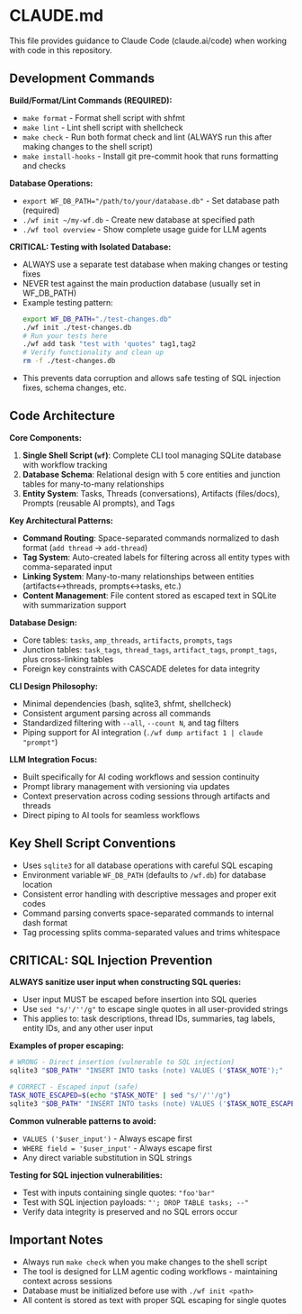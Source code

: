 # CLAUDE.md

This file provides guidance to Claude Code (claude.ai/code) when working with code in this repository.

## Development Commands

**Build/Format/Lint Commands (REQUIRED):**
- `make format` - Format shell script with shfmt
- `make lint` - Lint shell script with shellcheck  
- `make check` - Run both format check and lint (ALWAYS run this after making changes to the shell script)
- `make install-hooks` - Install git pre-commit hook that runs formatting and checks

**Database Operations:**
- `export WF_DB_PATH="/path/to/your/database.db"` - Set database path (required)
- `./wf init ~/my-wf.db` - Create new database at specified path
- `./wf tool overview` - Show complete usage guide for LLM agents

**CRITICAL: Testing with Isolated Database:**
- ALWAYS use a separate test database when making changes or testing fixes
- NEVER test against the main production database (usually set in WF_DB_PATH)
- Example testing pattern:
  ```bash
  export WF_DB_PATH="./test-changes.db"
  ./wf init ./test-changes.db
  # Run your tests here
  ./wf add task "test with 'quotes" tag1,tag2
  # Verify functionality and clean up
  rm -f ./test-changes.db
  ```
- This prevents data corruption and allows safe testing of SQL injection fixes, schema changes, etc.

## Code Architecture

**Core Components:**
1. **Single Shell Script (`wf`)**: Complete CLI tool managing SQLite database with workflow tracking
2. **Database Schema**: Relational design with 5 core entities and junction tables for many-to-many relationships
3. **Entity System**: Tasks, Threads (conversations), Artifacts (files/docs), Prompts (reusable AI prompts), and Tags

**Key Architectural Patterns:**
- **Command Routing**: Space-separated commands normalized to dash format (`add thread` → `add-thread`)
- **Tag System**: Auto-created labels for filtering across all entity types with comma-separated input
- **Linking System**: Many-to-many relationships between entities (artifacts↔threads, prompts↔tasks, etc.)
- **Content Management**: File content stored as escaped text in SQLite with summarization support

**Database Design:**
- Core tables: `tasks`, `amp_threads`, `artifacts`, `prompts`, `tags`  
- Junction tables: `task_tags`, `thread_tags`, `artifact_tags`, `prompt_tags`, plus cross-linking tables
- Foreign key constraints with CASCADE deletes for data integrity

**CLI Design Philosophy:**
- Minimal dependencies (bash, sqlite3, shfmt, shellcheck)
- Consistent argument parsing across all commands
- Standardized filtering with `--all`, `--count N`, and tag filters
- Piping support for AI integration (`./wf dump artifact 1 | claude "prompt"`)

**LLM Integration Focus:**
- Built specifically for AI coding workflows and session continuity
- Prompt library management with versioning via updates
- Context preservation across coding sessions through artifacts and threads
- Direct piping to AI tools for seamless workflows

## Key Shell Script Conventions

- Uses `sqlite3` for all database operations with careful SQL escaping
- Environment variable `WF_DB_PATH` (defaults to `/wf.db`) for database location
- Consistent error handling with descriptive messages and proper exit codes
- Command parsing converts space-separated commands to internal dash format
- Tag processing splits comma-separated values and trims whitespace

## CRITICAL: SQL Injection Prevention

**ALWAYS sanitize user input when constructing SQL queries:**
- User input MUST be escaped before insertion into SQL queries
- Use `sed "s/'/''/g"` to escape single quotes in all user-provided strings
- This applies to: task descriptions, thread IDs, summaries, tag labels, entity IDs, and any other user input

**Examples of proper escaping:**
```bash
# WRONG - Direct insertion (vulnerable to SQL injection)
sqlite3 "$DB_PATH" "INSERT INTO tasks (note) VALUES ('$TASK_NOTE');"

# CORRECT - Escaped input (safe)
TASK_NOTE_ESCAPED=$(echo "$TASK_NOTE" | sed "s/'/''/g")
sqlite3 "$DB_PATH" "INSERT INTO tasks (note) VALUES ('$TASK_NOTE_ESCAPED');"
```

**Common vulnerable patterns to avoid:**
- `VALUES ('$user_input')` - Always escape first
- `WHERE field = '$user_input'` - Always escape first
- Any direct variable substitution in SQL strings

**Testing for SQL injection vulnerabilities:**
- Test with inputs containing single quotes: `"foo'bar"`
- Test with SQL injection payloads: `"'; DROP TABLE tasks; --"`
- Verify data integrity is preserved and no SQL errors occur

## Important Notes

- Always run `make check` when you make changes to the shell script
- The tool is designed for LLM agentic coding workflows - maintaining context across sessions
- Database must be initialized before use with `./wf init <path>`
- All content is stored as text with proper SQL escaping for single quotes
